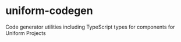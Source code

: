 # uniform-codegen
Code generator utilities including TypeScript types for components for Uniform Projects
